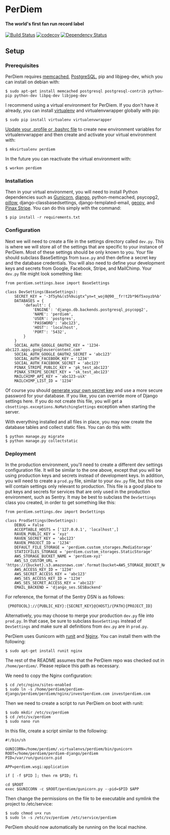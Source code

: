 # PerDiem
#### The world's first fan run record label

[![Build Status](https://travis-ci.org/RevolutionTech/perdiem-django.svg?branch=master)](https://travis-ci.org/RevolutionTech/perdiem-django)
[![codecov](https://codecov.io/gh/RevolutionTech/perdiem-django/branch/master/graph/badge.svg)](https://codecov.io/gh/RevolutionTech/perdiem-django)
[![Dependency Status](https://www.versioneye.com/user/projects/56db9ef4309a580033b7dd87/badge.svg?style=flat)](https://www.versioneye.com/user/projects/56db9ef4309a580033b7dd87)

## Setup

### Prerequisites

PerDiem requires [memcached](http://memcached.org/), [PostgreSQL](http://www.postgresql.org/), pip and libjpeg-dev, which you can install on debian with:

    $ sudo apt-get install memcached postgresql postgresql-contrib python-pip python-dev libpq-dev libjpeg-dev

I recommend using a virtual environment for PerDiem. If you don't have it already, you can install [virtualenv](http://virtualenv.readthedocs.org/en/latest/virtualenv.html) and virtualenvwrapper globally with pip:

    $ sudo pip install virtualenv virtualenvwrapper

[Update your .profile or .bashrc file](http://virtualenvwrapper.readthedocs.org/en/latest/install.html#shell-startup-file) to create new environment variables for virtualenvwrapper and then create and activate your virtual environment with:

    $ mkvirtualenv perdiem

In the future you can reactivate the virtual environment with:

    $ workon perdiem

### Installation

Then in your virtual environment, you will need to install Python dependencies such as [Gunicorn](http://gunicorn.org/), [django](https://www.djangoproject.com/), python-memcached, psycopg2, [pillow](https://pillow.readthedocs.org/), django-classbasedsettings, django-templated-email, [geopy](http://geopy.readthedocs.org/), and [Pinax Stripe](https://pinax-stripe.readthedocs.org/). You can do this simply with the command:

    $ pip install -r requirements.txt

### Configuration

Next we will need to create a file in the settings directory called `dev.py`. This is where we will store all of the settings that are specific to your instance of PerDiem. Most of these settings should be only known to you. Your file should subclass BaseSettings from `base.py` and then define a secret key and the database credentials. You will also need to define your development keys and secrets from Google, Facebook, Stripe, and MailChimp. Your `dev.py` file might look something like:

    from perdiem.settings.base import BaseSettings

    class DevSettings(BaseSettings):
        SECRET_KEY = '-3f5yh&(s5%9uigtx^yn=t_woj0@90__fr!t2b*96f5xoyzb%b'
        DATABASES = {
            'default': {
                'ENGINE': 'django.db.backends.postgresql_psycopg2',
                'NAME': 'perdiem',
                'USER': 'postgres',
                'PASSWORD': 'abc123',
                'HOST': 'localhost',
                'PORT': '5432',
            }
        }
        SOCIAL_AUTH_GOOGLE_OAUTH2_KEY = '1234-abc123.apps.googleusercontent.com'
        SOCIAL_AUTH_GOOGLE_OAUTH2_SECRET = 'abc123'
        SOCIAL_AUTH_FACEBOOK_KEY = '1234'
        SOCIAL_AUTH_FACEBOOK_SECRET = 'abc123'
        PINAX_STRIPE_PUBLIC_KEY = 'pk_test_abc123'
        PINAX_STRIPE_SECRET_KEY = 'sk_test_abc123'
        MAILCHIMP_API_KEY = 'abc123-usX'
        MAILCHIMP_LIST_ID = '1234'

Of course you should [generate your own secret key](http://stackoverflow.com/a/16630719) and use a more secure password for your database. If you like, you can override more of Django settings here. If you do not create this file, you will get a `cbsettings.exceptions.NoMatchingSettings` exception when starting the server.

With everything installed and all files in place, you may now create the database tables and collect static files. You can do this with:

    $ python manage.py migrate
    $ python manage.py collectstatic

### Deployment

In the production environment, you'll need to create a different dev settings configuration file. It will be similar to the one above, except that you will be using production keys and secrets instead of development keys. In addition, you will need to create a `prod.py` file, similar to your `dev.py` file, but this one will contain settings only relevant to production. This file is a good place to put keys and secrets for services that are only used in the production environment, such as Sentry. It may be best to subclass the `DevSettings` class you created, in order to get something like this:

    from perdiem.settings.dev import DevSettings

    class ProdSettings(DevSettings):
        DEBUG = False
        ACCEPTABLE_HOSTS = ['127.0.0.1', 'localhost',]
        RAVEN_PUBLIC_KEY = 'xyz'
        RAVEN_SECRET_KEY = 'abc123'
        RAVEN_PROJECT_ID = '1234'
        DEFAULT_FILE_STORAGE = 'perdiem.custom_storages.MediaStorage'
        STATICFILES_STORAGE = 'perdiem.custom_storages.StaticStorage'
        AWS_STORAGE_BUCKET_NAME = 'perdiem-xyz'
        AWS_S3_CUSTOM_URL = 'https://{bucket}.s3.amazonaws.com'.format(bucket=AWS_STORAGE_BUCKET_NAME)
        AWS_ACCESS_KEY_ID = '1234'
        AWS_SECRET_ACCESS_KEY = 'abc123'
        AWS_SES_ACCESS_KEY_ID = '1234'
        AWS_SES_SECRET_ACCESS_KEY = 'abc123'
        EMAIL_BACKEND = 'django_ses.SESBackend'

For reference, the format of the Sentry DSN is as follows:

     {PROTOCOL}://{PUBLIC_KEY}:{SECRET_KEY}@{HOST}/{PATH}{PROJECT_ID}

Alternatively, you may choose to merge your production `dev.py` file into `prod.py`. In that case, be sure to subclass `BaseSettings` instead of `DevSettings` and make sure all definitions from `dev.py` are in `prod.py`.

PerDiem uses Gunicorn with [runit](http://smarden.org/runit/) and [Nginx](http://nginx.org/). You can install them with the following:

    $ sudo apt-get install runit nginx

The rest of the README assumes that the PerDiem repo was checked out in `/home/perdiem/`. Please replace this path as necessary.

We need to copy the Nginx configuration:

    $ cd /etc/nginx/sites-enabled
    $ sudo ln -s /home/perdiem/perdiem-django/perdiem/perdiem/nginx/investperdiem.com investperdiem.com

Then we need to create a script to run PerDiem on boot with runit:

    $ sudo mkdir /etc/sv/perdiem
    $ cd /etc/sv/perdiem
    $ sudo nano run

In this file, create a script similar to the following:

    #!/bin/sh

    GUNICORN=/home/perdiem/.virtualenvs/perdiem/bin/gunicorn
    ROOT=/home/perdiem/perdiem-django/perdiem
    PID=/var/run/gunicorn.pid

    APP=perdiem.wsgi:application

    if [ -f $PID ]; then rm $PID; fi

    cd $ROOT
    exec $GUNICORN -c $ROOT/perdiem/gunicorn.py --pid=$PID $APP

Then change the permissions on the file to be executable and symlink the project to /etc/service:

    $ sudo chmod u+x run
    $ sudo ln -s /etc/sv/perdiem /etc/service/perdiem

PerDiem should now automatically be running on the local machine.
